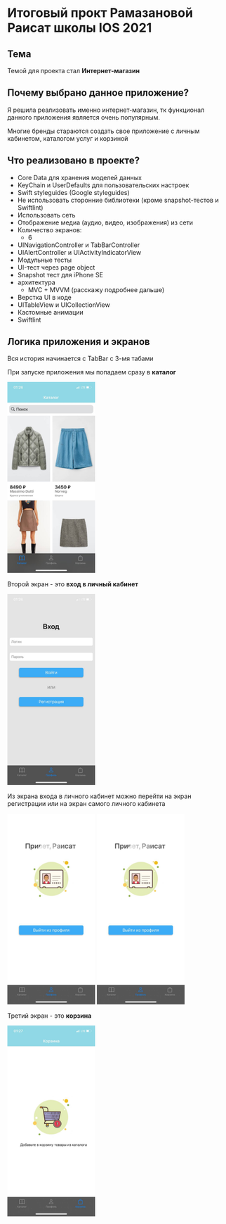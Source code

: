 #  Итоговый прокт Рамазановой Раисат школы IOS 2021  
 
## Тема
  Темой для проекта стал **Интернет-магазин**
 
## Почему выбрано данное приложение? 
  Я решила реализовать именно интернет-магазин, тк функционал данного приложения является очень популярным.
  
  Многие бренды стараются создать свое приложение с личным кабинетом, каталогом услуг и корзиной 
  
## Что реализовано в проекте?
- Core Data для хранения моделей данных
- KeyChain и UserDefaults для пользовательских настроек
- Swift styleguides (Google styleguides)
- Не использовать сторонние библиотеки (кроме snapshot-тестов и Swiftlint)
- Использовать сеть
- Отображение медиа (аудио, видео, изображения) из сети
- Количество экранов: 
  - 6
- UINavigationController и TabBarController
- UIAlertController и UIActivityIndicatorView
- Модульные тесты
- UI-тест через page object
- Snapshot тест для iPhone SE 
- архитектура 
  - MVC + MVVM (расскажу подробнее дальше)
- Верстка UI в коде
- UITableView и UICollectionView
- Кастомные анимации
- Swiftlint

## Логика приложения и экранов 
Вся история начинается с TabBar с 3-мя табами

При запуске приложения мы попадаем сразу в **каталог** 

<img src="https://raw.githubusercontent.com/RaisaRamazanova/Homework/main/photo_2021-09-19%2001.33.27.jpeg?token=APSVBYGDFE3AZBTPJYHVAL3BIZU46" width="200" />

 Второй экран - это **вход в личный кабинет**
 
 <img src="https://raw.githubusercontent.com/RaisaRamazanova/Homework/main/photo_2021-09-19%2001.34.03.jpeg?token=APSVBYDJB75XQ65ZHQES75DBIZVWG" width="200" />
 
 Из экрана входа в личного кабинет можно перейти на экран регистрации или на экран самого личного кабинета
 
 <img src="https://raw.githubusercontent.com/RaisaRamazanova/Homework/main/photo_2021-09-19%2001.34.00.jpeg?token=APSVBYCGX3VUXKGXTXI2LHLBIZWHI" width="200" />
 <img src="https://raw.githubusercontent.com/RaisaRamazanova/Homework/main/photo_2021-09-19%2001.34.00.jpeg?token=APSVBYCGX3VUXKGXTXI2LHLBIZWHI" width="200" />
 
 Третий экран - это **корзина** 
 
 <img src="https://raw.githubusercontent.com/RaisaRamazanova/Homework/main/photo_2021-09-19%2001.33.53.jpeg?token=APSVBYCRVRLHVULCN2EXFPTBIZV3Q" width="200" />
